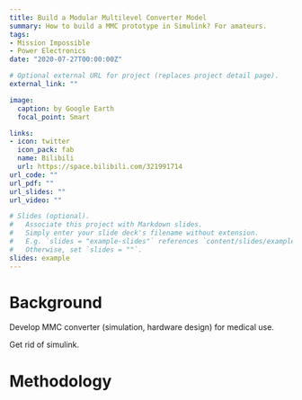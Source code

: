 ```yaml
---
title: Build a Modular Multilevel Converter Model
summary: How to build a MMC prototype in Simulink? For amateurs.
tags:
- Mission Impossible
- Power Electronics
date: "2020-07-27T00:00:00Z"

# Optional external URL for project (replaces project detail page).
external_link: ""

image:
  caption: by Google Earth
  focal_point: Smart

links:
- icon: twitter
  icon_pack: fab
  name: Bilibili
  url: https://space.bilibili.com/321991714
url_code: ""
url_pdf: ""
url_slides: ""
url_video: ""

# Slides (optional).
#   Associate this project with Markdown slides.
#   Simply enter your slide deck's filename without extension.
#   E.g. `slides = "example-slides"` references `content/slides/example-slides.md`.
#   Otherwise, set `slides = ""`.
slides: example
---
```

# Background
Develop MMC converter (simulation, hardware design) for medical use. 

Get rid of simulink. 
# Methodology


